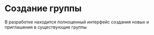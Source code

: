 # Создание группы

В разработке находится полноценный интерфейс создания новых и приглашения в существующие группы
